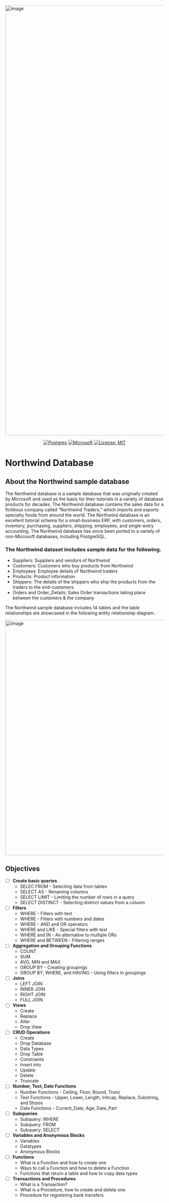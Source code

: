 <img width="2611" height="1366" alt="image" src="https://github.com/user-attachments/assets/d56d8405-f1ff-4624-bdf7-321c92c5dcbe" />

<div align="center">
  
  <a href="">![Postgres](https://img.shields.io/badge/postgres-%23316192.svg?style=for-the-badge&logo=postgresql&logoColor=white)</a>
  <a href="">![Microsoft](https://img.shields.io/badge/Microsoft-0078D4?style=for-the-badge&logo=microsoft&logoColor=white)</a>
  <a href="">[![License: MIT](https://img.shields.io/badge/License-MIT-green.svg)](https://opensource.org/licenses/MIT)</a>
  
</div>

# Northwind Database

## About the Northwind sample database
The Northwind database is a sample database that was originally created by Microsoft and used as the basis for their tutorials in a variety of database products for decades. The Northwind database contains the sales data for a fictitious company called “Northwind Traders,” which imports and exports specialty foods from around the world. The Northwind database is an excellent tutorial schema for a small-business ERP, with customers, orders, inventory, purchasing, suppliers, shipping, employees, and single-entry accounting. The Northwind database has since been ported to a variety of non-Microsoft databases, including PostgreSQL.

### The Northwind dataset includes sample data for the following.

* Suppliers: Suppliers and vendors of Northwind
* Customers: Customers who buy products from Northwind
* Employees: Employee details of Northwind traders
* Products: Product information
* Shippers: The details of the shippers who ship the products from the traders to the end-customers
* Orders and Order_Details: Sales Order transactions taking place between the customers & the company

The Northwind sample database includes 14 tables and the table relationships are showcased in the following entity relationship diagram.

<img width="974" height="747" alt="image" src="https://github.com/user-attachments/assets/4c418938-2c68-498f-8ae0-0403e1a6e629" />

## Objectives
- [ ] __Create basic queries__
  + SELEC FROM - Selecting data from tables
  + SELECT AS - Renaming columns
  + SELECT LIMIT - Limiting the number of rows in a query
  + SELECT DISTINCT - Selecting distinct values from a column
- [ ] __Filters__
  + WHERE - Filters with text
  + WHERE - Filters with numbers and dates
  + WHERE - AND and OR operators
  + WHERE and LIKE - Special filters with text
  + WHERE and IN - An alternative to multiple ORs
  + WHERE and BETWEEN - Filtering ranges
- [ ] __Aggregation and Grouping Functions__
  + COUNT
  + SUM
  + AVG, MIN and MAX
  + GROUP BY - Creating groupings
  + GROUP BY, WHERE, and HAVING - Using filters in groupings
- [ ] __Joins__
  + LEFT JOIN 
  + INNER JOIN 
  + RIGHT JOIN 
  + FULL JOIN
- [ ] __Views__
  + Create
  + Replace
  + Alter
  + Drop View
- [ ] __CRUD Operations__
  + Create
  + Drop Database
  + Data Types
  + Drop Table
  + Constraints
  + Insert into
  + Update
  + Delete
  + Truncate
- [ ] __Number, Text, Date Functions__
  + Number Functions - Ceiling, Floor, Round, Trunc
  + Text Functions - Upper, Lower, Length, Initcap, Replace, Substring, and Strpos
  + Date Functions - Current_Date, Age, Date_Part
- [ ] __Subqueries__
  + Subquery: WHERE
  + Subquery: FROM
  + Subquery: SELECT
- [ ] __Variables and Anonymous Blocks__
  + Variables
  + Datatypes
  + Anonymous Blocks
- [ ] __Functions__
  +  What is a Function and how to create one
  +  Ways to call a Function and how to delete a Function
  +  Functions that return a table and how to copy data types
- [ ] __Transactions and Procedures__
  + What is a Transaction?
  + What is a Procedure, how to create and delete one
  + Procedure for registering bank transfers
